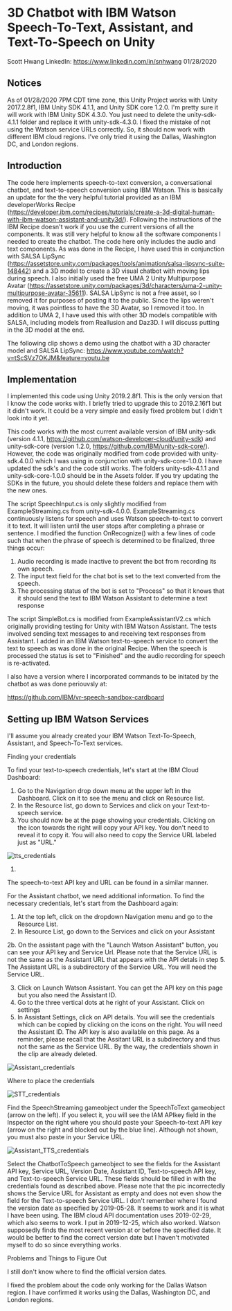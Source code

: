 # 3D Chatbot with IBM Watson Speech-To-Text, Assistant, and Text-To-Speech on Unity

Scott Hwang
LinkedIn: https://www.linkedin.com/in/snhwang
01/28/2020

## Notices
As of 01/28/2020 7PM CDT time zone, this Unity Project works with Unity 2017.2.8f1, IBM Unity SDK 4.1.1, and Unity SDK core 1.2.0. I'm pretty sure it will work with IBM Unity SDK 4.3.0. You just need to delete the unity-sdk-4.1.1 folder and replace it with unity-sdk-4.3.0. I fixed the mistake of not using the Watson service URLs correctly. So, it should now work with different IBM cloud regions. I've only tried it using the Dallas, Washington DC, and London regions.

## Introduction

The code here implements speech-to-text conversion, a conversational chatbot, and text-to-speech conversion using IBM Watson. This is basically an update for the the very helpful tutorial provided as an IBM developerWorks Recipe (https://developer.ibm.com/recipes/tutorials/create-a-3d-digital-human-with-ibm-watson-assistant-and-unity3d/). Following the instructions of the IBM Recipe doesn't work if you use the current versions of all the components. It was still very helpful to know all the software components I needed to create the chatbot. The code here only includes the audio and text components. As was done in the Recipe, I have used this in conjunction with SALSA LipSync (https://assetstore.unity.com/packages/tools/animation/salsa-lipsync-suite-148442) and a 3D model to create a 3D visual chatbot with moving lips during speech. I also initially used the free UMA 2 Unity Multipurpose Avatar (https://assetstore.unity.com/packages/3d/characters/uma-2-unity-multipurpose-avatar-35611). SALSA LipSync is not a free asset, so I removed it for purposes of posting it to the public. Since the lips weren't moving, it was pointless to have the 3D Avatar, so I removed it too. In addition to UMA 2, I have used this with other 3D models compatible with SALSA, including models from Reallusion and Daz3D. I will discuss putting in the 3D model at the end.

The following clip shows a demo using the chatbot with a 3D character model and SALSA LipSync:
  https://www.youtube.com/watch?v=tScSVz7OKJM&feature=youtu.be


## Implementation

I implemented this code using Unity 2019.2.8f1. This is the only version that I know the code works with. I briefly tried to upgrade this to 2019.2.16f1 but it didn't work. It could be a very simple and easily fixed problem but I didn't look into it yet. 

This code works with the most current available version of IBM unity-sdk (version 4.1.1, https://github.com/watson-developer-cloud/unity-sdk) and unity-sdk-core (version 1.2.0, https://github.com/IBM/unity-sdk-core/). However, the code was originally modified from code provided with  unity-sdk.4.0.0 which I was using in conjunction with unity-sdk-core-1.0.0. I have updated the sdk's and the code still works. The folders unity-sdk-4.1.1 and unity-sdk-core-1.0.0 should be in the Assets folder. If you try updating the SDKs in the future, you should delete these folders and replace them with the new ones.

The script SpeechInput.cs is only slightly modified from ExampleStreaming.cs from unity-sdk-4.0.0. ExampleStreaming.cs continuously listens for speech and uses Watson speech-to-text to convert it to text. It will listen until the user stops after completing a phrase or sentence. I modified the function OnRecognize() with a few lines of code such that when the phrase of speech is determined to be finalized, three things occur:

1. Audio recording is made inactive to prevent the bot from recording its own speech.
2. The input text field for the chat bot is set to the text converted from the speech.
3. The processing status of the bot is set to "Process" so that it knows that it should send the text to IBM Watson Assistant to determine a text response 

The script SimpleBot.cs is modified from ExampleAssistantV2.cs which originally providing testing for Unity with IBM Watson Assistant. The tests involved sending text messages to and receiving text responses from Assistant. I added in an IBM Watson text-to-speech service to convert the text to speech as was done in the original Recipe. When the speech is processed the status is set to "Finished" and the audio recording for speech is re-activated.

I also have a version where I incorporated commands to be initated by the chatbot as was done periouvsly at:

https://github.com/IBM/vr-speech-sandbox-cardboard



## Setting up IBM Watson Services

I'll assume you already created your IBM Watson Text-To-Speech, Assistant, and Speech-To-Text services.

Finding your credentials

To find your text-to-speech credentials, let's start at the IBM Cloud Dashboard:

1. Go to the Navigation drop down menu at the upper left in the Dashboard. Click on it to see the menu and click on Resource list.
2. In the Resource list, go down to Services and click on your Text-to-speech service.
3. You should now be at the page showing your credentials. Clicking on the icon towards the right will copy your API key. You don't need to reveal it to copy it. You will also need to copy the Service URL labeled just as "URL."

![tts_credentials](tts_credentials.gif)

1. 

The speech-to-text API key and URL can be found in a similar manner.

For the Assistant chatbot, we need additional information. To find the necessary credentials, let's start from the Dashboard again:

1. At the top left, click on the dropdown Navigation menu and go to the Resource List.
2. In Resource List, go down to the Services and click on your Assistant

2b. On the assistant page with the "Launch Watson Assistant" button, you can see your API key and Service Url. Please note that the Service URL is not the same as the Assistant URL that appears with the API detals in step 5. The Assistant URL is a subdirectory of the Service URL. You will need the Service URL.

3. Click on Launch Watson Assistant. You can get the API key on this page but you also need the Assistant ID.
4. Go to the three vertical dots at he right of your Assistant. Click on settings
5.  In Assistant Settings, click on API details. You will see the credentials which can be copied by clicking on the icons on the right. You will need the Assistant ID. The API key is also available on this page. As a reminder, please recall that the Assitant URL is a subdirectory and thus not the same as the Service URL. By the way, the credentials shown in the clip are already deleted.

![Assistant_credentials](Assistant_credentials.gif)



Where to place the credentials

![STT_credentials](STT_credentials.png)

Find the SpeechStreaming gameobject under the SpeechToText gameobject (arrow on the left). If you select it, you will see the IAM APIkey field in the Inspector on the right where you should paste your Speech-to-text API key (arrow on the right and blocked out by the blue line). Although not shown, you must also paste in your Service URL.

![Assistant_TTS_credentials](Assistant_TTS_credentials.png)

Select the ChatbotToSpeech gameobject to see the fields for the Assistant API key, Service URL, Version Date, Assistant ID, Text-to-speech API key, and Text-to-speech Service URL. These fields should be filled in with the credentials found as described above. Please note that the pic incorrectedly shows the Service URL for Assistant as empty and does not even show the field for the Text-to-speech Service URL. I don't remember where I found the version date as specified by 2019-05-28. It seems to work and it is what I have been using. The IBM cloud API documentation uses 2019-02-29, which also seems to work. I put in 2019-12-25, which also worked. Watson supposedly finds the most recent version at or before the specified date. It would be better to find the correct version date but I haven't motivated myself to do so since everything works.



Problems and Things to Figure Out

I still don't know where to find the official version dates.

I fixed the problem about the code only working for the Dallas Watson region. I have confirmed it works using the Dallas, Washington DC, and London regions.
